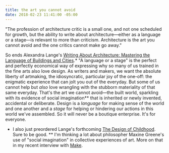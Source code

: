 ```yaml
---
title: the art you cannot avoid
date: 2018-02-23 11:41:00 -05:00
---
```


"The profession of architecture critic is a small one, and not one scheduled for growth, but the ability to write about architecture—either as a language or a stage—is relevant to more than criticism. Architecture is the art you cannot avoid and the one critics cannot make go away."

So ends Alexandra Lange's [Writing About Architecture: Mastering the Language of Buildings and Cities](http://shop.harvard.com/book/9781616890537).* "A language or a stage" is the perfect and perfectly economical way of expressing why so many of us trained in the fine arts also love design. As writers and makers, we want the absolute liberty of artmaking, the idiosyncratic, particular joy of the one-off: the enigmatic experience that can jolt you out of the everyday. But some of us cannot help but *also* love wrangling with the stubborn materiality of that same everyday. That's the art we cannot avoid—the built world, sparkling with its evidence of social imagination** that is inherited or newly invented, accidental or deliberate. Design is a *language* for making sense of the world and one another and a *stage* for helping or hindering our actions in this world we've assembled. So it will never be a boutique enterprise. It's for everyone.



* I also just preordered Lange's forthcoming [The Design of Childhood](http://shop.harvard.com/book/9781632866356). Sure to be good.
** I'm thinking a lot about philosopher Maxine Greene's use of "social imagination" in collective experiences of art. More on that in my recent interview with [Make](http://makezine.com/2018/02/02/engineering-art-bridge/).